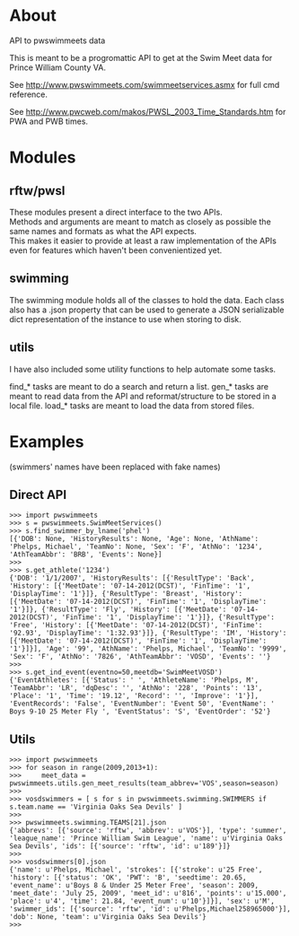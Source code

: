 About
=====

API to pwswimmeets data

This is meant to be a progromattic API to get at the Swim Meet data for Prince William County VA.

See http://www.pwswimmeets.com/swimmeetservices.asmx for full cmd reference.

See http://www.pwcweb.com/makos/PWSL_2003_Time_Standards.htm for PWA and PWB times.

Modules
=======

rftw/pwsl
---------

These modules present a direct interface to the two APIs.  
Methods and arguments are meant to match as closely as possible the same names and formats as what the API expects.  
This makes it easier to provide at least a raw implementation of the APIs even for features which haven't 
been convenientized yet.

swimming
--------

The swimming module holds all of the classes to hold the data.  Each class also has a .json property that can be used to generate a JSON serializable dict representation of the instance to use when storing to disk.

utils
-----

I have also included some utility functions to help automate some tasks.

find_* tasks are meant to do a search and return a list.
gen_* tasks are meant to read data from the API and reformat/structure to be stored in a local file.
load_* tasks are meant to load the data from stored files.

Examples
========
(swimmers' names have been replaced with fake names)


Direct API
----------
    >>> import pwswimmeets
    >>> s = pwswimmeets.SwimMeetServices()
    >>> s.find_swimmer_by_lname('phel')
    [{'DOB': None, 'HistoryResults': None, 'Age': None, 'AthName': 'Phelps, Michael', 'TeamNo': None, 'Sex': 'F', 'AthNo': '1234', 'AthTeamAbbr': 'BRB', 'Events': None}]
    >>> 
    >>> s.get_athlete('1234')
    {'DOB': '1/1/2007', 'HistoryResults': [{'ResultType': 'Back', 'History': [{'MeetDate': '07-14-2012(DCST)', 'FinTime': '1', 'DisplayTime': '1'}]}, {'ResultType': 'Breast', 'History': [{'MeetDate': '07-14-2012(DCST)', 'FinTime': '1', 'DisplayTime': '1'}]}, {'ResultType': 'Fly', 'History': [{'MeetDate': '07-14-2012(DCST)', 'FinTime': '1', 'DisplayTime': '1'}]}, {'ResultType': 'Free', 'History': [{'MeetDate': '07-14-2012(DCST)', 'FinTime': '92.93', 'DisplayTime': '1:32.93'}]}, {'ResultType': 'IM', 'History': [{'MeetDate': '07-14-2012(DCST)', 'FinTime': '1', 'DisplayTime': '1'}]}], 'Age': '99', 'AthName': 'Phelps, Michael', 'TeamNo': '9999', 'Sex': 'F', 'AthNo': '7826', 'AthTeamAbbr': 'VOSD', 'Events': ''}
    >>> 
    >>> s.get_ind_event(eventno=50,meetdb='SwimMeetVOSD')
    {'EventAthletes': [{'Status': ' ', 'AthleteName': 'Phelps, M', 'TeamAbbr': 'LR', 'dqDesc': '', 'AthNo': '228', 'Points': '13', 'Place': '1', 'Time': '19.12', 'Record': '', 'Improve': '1'}], 'EventRecords': 'False', 'EventNumber': 'Event 50', 'EventName': ' Boys 9-10 25 Meter Fly ', 'EventStatus': 'S', 'EventOrder': '52'}

Utils
-----

    >>> import pwswimmeets
    >>> for season in range(2009,2013+1):
    >>>     meet_data = pwswimmeets.utils.gen_meet_results(team_abbrev='VOS',season=season)
    >>> 
    >>> vosdswimmers = [ s for s in pwswimmeets.swimming.SWIMMERS if s.team.name == 'Virginia Oaks Sea Devils' ]
    >>> 
    >>> pwswimmeets.swimming.TEAMS[21].json
    {'abbrevs': [{'source': 'rftw', 'abbrev': u'VOS'}], 'type': 'summer', 'league_name': 'Prince William Swim League', 'name': u'Virginia Oaks Sea Devils', 'ids': [{'source': 'rftw', 'id': u'189'}]}
    >>> 
    >>> vosdswimmers[0].json
    {'name': u'Phelps, Michael', 'strokes': [{'stroke': u'25 Free', 'history': [{'status': 'OK', 'PWT': 'B', 'seedtime': 20.65, 'event_name': u'Boys 8 & Under 25 Meter Free', 'season': 2009, 'meet_date': 'July 25, 2009', 'meet_id': u'816', 'points': u'15.000', 'place': u'4', 'time': 21.84, 'event_num': u'10'}]}], 'sex': u'M', 'swimmer_ids': [{'source': 'rftw', 'id': u'Phelps,Michael258965000'}], 'dob': None, 'team': u'Virginia Oaks Sea Devils'}
    >>> 

